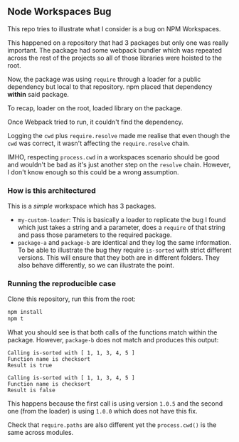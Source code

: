 ## Node Workspaces Bug

This repo tries to illustrate what I consider is a bug on NPM Workspaces. 

This happened on a repository that had 3 packages but only one was really 
important. The package had some webpack bundler which was repeated across
the rest of the projects so all of those libraries were hoisted to the
root.

Now, the package was using `require` through a loader for a public dependency
but local to that repository. npm placed that dependency **within** said 
package.

To recap, loader on the root, loaded library on the package.

Once Webpack tried to run, it couldn't find the dependency.

Logging the `cwd` plus `require.resolve` made me realise that even though the 
`cwd` was correct, it wasn't affecting the `require.resolve` chain.

IMHO, respecting `process.cwd` in a workspaces scenario should be good and 
wouldn't be bad as it's just another step on the `resolve` chain. However,
I don't know enough so this could be a wrong assumption. 

### How is this architectured

This is a _simple_ workspace which has 3 packages. 

* `my-custom-loader`: This is basically a loader to replicate the bug I found 
which just takes a string and a parameter, does a `require` of that string and
pass those parameters to the required package.
* `package-a` and `package-b` are identical and they log the same information.
To be able to illustrate the bug they require `is-sorted` with strict different
versions. This will ensure that they both are in different folders. They also
behave differently, so we can illustrate the point.

### Running the reproducible case

Clone this repository, run this from the root:

```bash
npm install
npm t
```

What you should see is that both calls of the functions match within the
package. However, `package-b` does not match and produces this output:

```
Calling is-sorted with [ 1, 1, 3, 4, 5 ]
Function name is checksort
Result is true

Calling is-sorted with [ 1, 1, 3, 4, 5 ]
Function name is checksort
Result is false
```

This happens because the first call is using version `1.0.5` and the 
second one (from the loader) is using `1.0.0` which does not have this fix.

Check that `require.paths` are also different yet the `process.cwd()` is the
same across modules.
